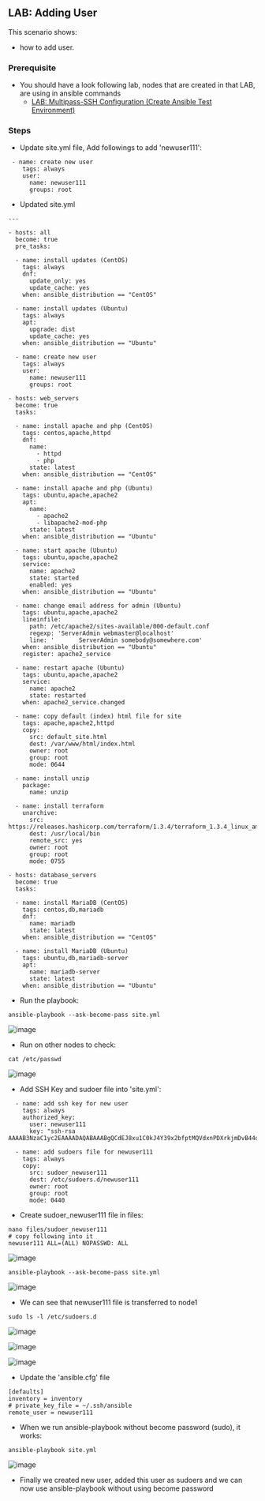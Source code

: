 ## LAB: Adding User

This scenario shows:
- how to add user.

### Prerequisite

- You should have a look following lab, nodes that are created in that LAB, are using in ansible commands
  - [LAB: Multipass-SSH Configuration (Create Ansible Test Environment)](./Multipass-SSH-Configuration.md)

### Steps

- Update site.yml file, Add followings to add 'newuser111':

```
 - name: create new user
    tags: always
    user:
      name: newuser111
      groups: root
```

- Updated site.yml 

```
---

- hosts: all
  become: true
  pre_tasks:

  - name: install updates (CentOS)
    tags: always
    dnf:
      update_only: yes
      update_cache: yes
    when: ansible_distribution == "CentOS"

  - name: install updates (Ubuntu)
    tags: always
    apt:
      upgrade: dist
      update_cache: yes
    when: ansible_distribution == "Ubuntu"
   
  - name: create new user
    tags: always
    user:
      name: newuser111
      groups: root

- hosts: web_servers
  become: true
  tasks:

  - name: install apache and php (CentOS)
    tags: centos,apache,httpd
    dnf:
      name:
        - httpd
        - php
      state: latest
    when: ansible_distribution == "CentOS"

  - name: install apache and php (Ubuntu)
    tags: ubuntu,apache,apache2
    apt:
      name:
        - apache2
        - libapache2-mod-php
      state: latest
    when: ansible_distribution == "Ubuntu"
    
  - name: start apache (Ubuntu)
    tags: ubuntu,apache,apache2
    service:
      name: apache2
      state: started
      enabled: yes
    when: ansible_distribution == "Ubuntu"
    
  - name: change email address for admin (Ubuntu)
    tags: ubuntu,apache,apache2
    lineinfile:
      path: /etc/apache2/sites-available/000-default.conf
      regexp: 'ServerAdmin webmaster@localhost'
      line: '       ServerAdmin somebody@somewhere.com'
    when: ansible_distribution == "Ubuntu"
    register: apache2_service

  - name: restart apache (Ubuntu)
    tags: ubuntu,apache,apache2
    service:
      name: apache2
      state: restarted
    when: apache2_service.changed
    
  - name: copy default (index) html file for site
    tags: apache,apache2,httpd
    copy:
      src: default_site.html
      dest: /var/www/html/index.html
      owner: root
      group: root
      mode: 0644    
      
  - name: install unzip
    package:
      name: unzip

  - name: install terraform
    unarchive:
      src: https://releases.hashicorp.com/terraform/1.3.4/terraform_1.3.4_linux_amd64.zip
      dest: /usr/local/bin
      remote_src: yes
      owner: root
      group: root
      mode: 0755  
      
- hosts: database_servers
  become: true
  tasks:

  - name: install MariaDB (CentOS)
    tags: centos,db,mariadb
    dnf:
      name: mariadb
      state: latest
    when: ansible_distribution == "CentOS"

  - name: install MariaDB (Ubuntu)
    tags: ubuntu,db,mariadb-server
    apt:
      name: mariadb-server
      state: latest
    when: ansible_distribution == "Ubuntu"
```

- Run the playbook:

```
ansible-playbook --ask-become-pass site.yml
```

![image](./img/201946359-c22d6265-12ef-4bbd-8e19-956bff8a70a9.png)

- Run on other nodes to check:

```
cat /etc/passwd
```

![image](./img/201946789-0a860635-910f-4239-8131-da7cea7af6b1.png)

- Add SSH Key and sudoer file into 'site.yml':

```
  - name: add ssh key for new user
    tags: always
    authorized_key:
      user: newuser111
      key: "ssh-rsa AAAAB3NzaC1yc2EAAAADAQABAAABgQCdEJ8xu1C0kJ4Y39x2bfptMQVdxnPDXrkjmDvB44oDV78yKWg/0B/kacMqiEaaiEyAedH>

  - name: add sudoers file for newuser111
    tags: always
    copy:
      src: sudoer_newuser111
      dest: /etc/sudoers.d/newuser111
      owner: root
      group: root
      mode: 0440
```

- Create sudoer_newuser111 file in files:

```
nano files/sudoer_newuser111
# copy following into it
newuser111 ALL=(ALL) NOPASSWD: ALL
```

![image](./img/201950100-3a9b10e3-3342-4dbe-b005-dab25be2a534.png)

```
ansible-playbook --ask-become-pass site.yml
```

![image](./img/201950757-5d496494-8d74-4513-80b4-2fa0f5a546ff.png)

- We can see that newuser111 file is transferred to node1

```
sudo ls -l /etc/sudoers.d
```
 
![image](./img/201951036-f09de25b-bdf2-49fc-b54e-68f223b0e287.png)

![image](./img/201951673-28afbf0d-8992-4d53-8860-f23a7e2e694c.png)

![image](./img/201952021-c57d91fd-dddc-4c14-bf7b-2e8557bd9125.png)


- Update the 'ansible.cfg' file

```
[defaults]
inventory = inventory
# private_key_file = ~/.ssh/ansible
remote_user = newuser111
```
- When we run ansible-playbook without become password (sudo), it works:

```
ansible-playbook site.yml
```

![image](./img/201961697-79fee25d-f1f0-4894-81ce-8dfe30c6ff67.png)

- Finally we created new user, added this user as sudoers and we can now use ansible-playbook without using become password
